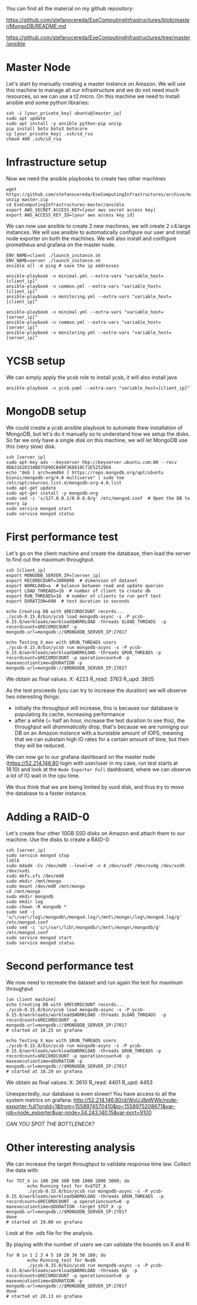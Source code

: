 You can find all the material on my github repository:

https://github.com/stefanocereda/EseComputingInfrastructures/blob/master/MongoDB/README.md

https://github.com/stefanocereda/EseComputingInfrastructures/tree/master/ansible


# Master Node
Let's start by manually creating a master instance on Amazon.
We will use this machine to manage all our infrastructure and we do not need much resources, so we can use a t2.micro.
On this machine we need to install ansible and some python libraries:
```
ssh -i [your_private_key] ubuntu@[master_ip]
sudo apt update
sudo apt install -y ansible python-pip unzip
pip install boto boto3 botocore
cp [your_private_key] .ssh/id_rsa
chmod 400 .ssh/id_rsa
```

# Infrastructure setup
Now we need the ansible playbooks to create two other machines
```
wget https://github.com/stefanocereda/EseComputingInfrastructures/archive/master.zip
unzip master.zip
cd EseComputingInfrastructures-master/ansible
export AWS_SECRET_ACCESS_KEY=[your aws secret access key]
export AWS_ACCESS_KEY_ID=[your aws access key id]
```

We can now use ansible to create 2 new machines, we will create 2 c4.large instances.
We will use ansible to automatically configure our user and install node exporter on both the machines. We will also install and configure prometheus and grafana on the master node.
```
ENV_NAME=client ./launch_instance.sh
ENV_NAME=server ./launch_instance.sh
ansible all -m ping # save the ip addresses

ansible-playbook -v minimal.yml --extra-vars "variable_host=[client_ip]"
ansible-playbook -v common.yml --extra-vars "variable_host=[client_ip]"
ansible-playbook -v monitoring.yml --extra-vars "variable_host=[client_ip]"

ansible-playbook -v minimal.yml --extra-vars "variable_host=[server_ip]"
ansible-playbook -v common.yml --extra-vars "variable_host=[server_ip]"
ansible-playbook -v monitoring.yml --extra-vars "variable_host=[server_ip]"
```

# YCSB setup
We can simply apply the ycsb role to install ycsb, it will also install java
```
ansible-playbook -v ycsb.yaml --extra-vars "variable_host=[client_ip]"
```

# MongoDB setup
We could create a ycsb ansible playbook to automate thew installation of MongoDB, but let's do it manually so to understand how we setup the disks.
So far we only have a single disk on this machine, we will let MongoDB use this (very slow) disk.
```
ssh [server_ip]
sudo apt-key adv --keyserver hkp://keyserver.ubuntu.com:80 --recv 9DA31620334BD75D9DCB49F368818C72E52529D4
echo "deb [ arch=amd64 ] https://repo.mongodb.org/apt/ubuntu bionic/mongodb-org/4.0 multiverse" | sudo tee /etc/apt/sources.list.d/mongodb-org-4.0.list
sudo apt-get update
sudo apt-get install -y mongodb-org
sudo sed -i 's/127.0.0.1/0.0.0.0/g' /etc/mongod.conf  # Open the DB to every ip
sudo service mongod start
sudo service mongod status
```

# First performance test
Let's go on the client machine and create the database, then load the server to find out the maximum throughput.
```
ssh [client_ip]
export MONGODB_SERVER_IP=[server_ip]
export RECORDCOUNT=3000000  # dimension of dataset
export WORKLOAD=a  # balance between read and update queries
export LOAD_THREADS=16  # number of client to create db
export RUN_THREADS=16  # number of clients to run perf test
export DURATION=600  # test duration in seconds

echo Creating DB with $RECORDCOUNT records...
./ycsb-0.15.0/bin/ycsb load mongodb-async -s -P ycsb-0.15.0/workloads/workload$WORKLOAD -threads $LOAD_THREADS  -p recordcount=$RECORDCOUNT -p mongodb.url=mongodb://$MONGODB_SERVER_IP:27017

echo Testing X_max with $RUN_THREADS users
./ycsb-0.15.0/bin/ycsb run mongodb-async -s -P ycsb-0.15.0/workloads/workload$WORKLOAD -threads $RUN_THREADS -p recordcount=$RECORDCOUNT -p operationcount=0 -p maxexecutiontime=$DURATION -p mongodb.url=mongodb://$MONGODB_SERVER_IP:27017
```
We obtain as final values:
X: 4223
R_read: 3763
R_upd: 3805

As the test proceeds (you can try to increase the duration) we will observe two interesting things:
- initially the throughput will increase, this is because our database is populating its cache, increasing performance
- after a while (~ half an hour, increase the test duration to see this), the throughput will _drammatically_ drop, that's because we are runnigng our DB on an Amazon instance with a burstable amount of IOPS, meaning that we can substain high IO rates for a certain amount of time, but then they will be reduced.

We can now go to our grafana dashboard on the master node (https://52.214.146.80 login with user/user in my case, run test starts at 18.10) and look at the `Node Exporter Full` dashboard, where we can observe a lot of IO wait in the cpu time.

We thus think that we are being limited by ourd disk, and thus try to move the database to a faster instance.


# Adding a RAID-0
Let's create four other 10GB SSD disks on Amazon and attach them to our machine.
Use the disks to create a RAID-0:

```
ssh [server_ip]
sudo service mongod stop
lsblk
sudo mdadm -Cv /dev/md0 --level=0 -n 4 /dev/xvdf /dev/xvdg /dev/xvdh /dev/xvdi
sudo mkfs.xfs /dev/md0
sudo mkdir /mnt/mongo
sudo mount /dev/md0 /mnt/mongo
cd /mnt/mongo
sudo mkdir mongodb
sudo mkdir log
sudo chown -R mongodb *
sudo sed -i 's/\/var\/log\/mongodb\/mongod.log/\/mnt\/mongo\/log\/mongod.log/g' /etc/mongod.conf
sudo sed -i 's/\/var\/lib\/mongodb/\/mnt\/mongo\/mongodb/g' /etc/mongod.conf
sudo service mongod start
sudo service mongod status
```

# Second performance test
We now need to recreate the dataset and run again the test for maximum throughput
```
[on client machine]
echo Creating DB with $RECORDCOUNT records...
./ycsb-0.15.0/bin/ycsb load mongodb-async -s -P ycsb-0.15.0/workloads/workload$WORKLOAD -threads $LOAD_THREADS  -p recordcount=$RECORDCOUNT -p mongodb.url=mongodb://$MONGODB_SERVER_IP:27017
# started at 18.25 on grafana

echo Testing X_max with $RUN_THREADS users
./ycsb-0.15.0/bin/ycsb run mongodb-async -s -P ycsb-0.15.0/workloads/workload$WORKLOAD -threads $RUN_THREADS -p recordcount=$RECORDCOUNT -p operationcount=0 -p maxexecutiontime=$DURATION -p mongodb.url=mongodb://$MONGODB_SERVER_IP:27017
# started at 18.29 on grafana
```
We obtain as final values:
X: 3610
R_read: 4401
R_upd: 4453

Unexpectedly, our database is even slower!
You have access to all the system metrics on grafana:
http://52.214.146.80/d/WoUJ8eWWk/node-exporter-full?orgId=1&from=1558974570410&to=1558975208671&var-job=node_exporter&var-node=34.243.140.15&var-port=9100

*CAN YOU SPOT THE BOTTLENECK?*


# Other interesting analysis
We can increase the target throughput to validate response time law.
Collect the data with:
```
for TGT_X in 100 200 300 500 1000 2000 3000; do
        echo Running test for X=$TGT_X
        ./ycsb-0.15.0/bin/ycsb run mongodb-async -s -P ycsb-0.15.0/workloads/workload$WORKLOAD -threads $RUN_THREADS  -p recordcount=$RECORDCOUNT -p operationcount=0 -p maxexecutiontime=$DURATION -target $TGT_X -p mongodb.url=mongodb://$MONGODB_SERVER_IP:27017
done
# started at 19.00 on grafana
```
Look at the .ods file for the analysis.

By playing with the number of users we can validate the bounds on X and R:
```
for N in 1 2 3 4 5 10 20 30 50 100; do
        echo Running test for N=$N
        ./ycsb-0.15.0/bin/ycsb run mongodb-async -s -P ycsb-0.15.0/workloads/workload$WORKLOAD -threads $N  -p recordcount=$RECORDCOUNT -p operationcount=0 -p maxexecutiontime=$DURATION -p mongodb.url=mongodb://$MONGODB_SERVER_IP:27017
done
# started at 20.13 on grafana
```
